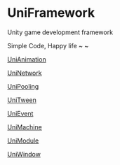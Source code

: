 # UniFramework
Unity game development framework

Simple Code, Happy life ~ ~

[UniAnimation](./UniFramework/UniAnimation)

[UniNetwork](./UniFramework/UniNetwork)

[UniPooling](./UniFramework/UniPooling)

[UniTween](./UniFramework/UniTween)

[UniEvent](./UniFramework/UniEvent)

[UniMachine](./UniFramework/UniMachine)

[UniModule](./UniFramework/UniModule)

[UniWindow](./UniFramework/UniWindow)
